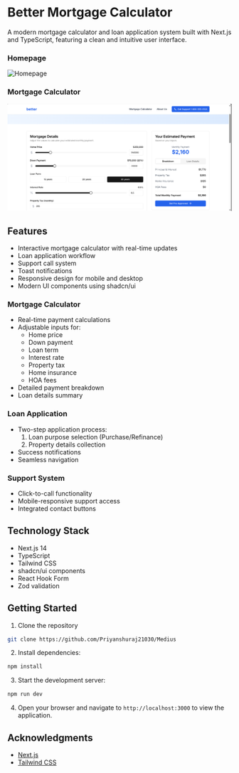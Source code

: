 # Better Mortgage Calculator

A modern mortgage calculator and loan application system built with Next.js and TypeScript, featuring a clean and intuitive user interface.

### Homepage
![Homepage](homepage.png)

### Mortgage Calculator
![Mortgage Calculator](mortgage.png)

## Features

- Interactive mortgage calculator with real-time updates
- Loan application workflow
- Support call system
- Toast notifications
- Responsive design for mobile and desktop
- Modern UI components using shadcn/ui

### Mortgage Calculator

- Real-time payment calculations
- Adjustable inputs for:
  - Home price
  - Down payment
  - Loan term
  - Interest rate
  - Property tax
  - Home insurance
  - HOA fees
- Detailed payment breakdown
- Loan details summary

### Loan Application

- Two-step application process:
  1. Loan purpose selection (Purchase/Refinance)
  2. Property details collection
- Success notifications
- Seamless navigation

### Support System

- Click-to-call functionality
- Mobile-responsive support access
- Integrated contact buttons

## Technology Stack

- Next.js 14
- TypeScript
- Tailwind CSS
- shadcn/ui components
- React Hook Form
- Zod validation

## Getting Started

1. Clone the repository

```bash
git clone https://github.com/Priyanshuraj21030/Medius
```

2. Install dependencies:

```bash
npm install
```

3. Start the development server:

```bash
npm run dev
```

4. Open your browser and navigate to `http://localhost:3000` to view the application.


## Acknowledgments

- [Next.js](https://nextjs.org/)
- [Tailwind CSS](https://tailwindcss.com/)
